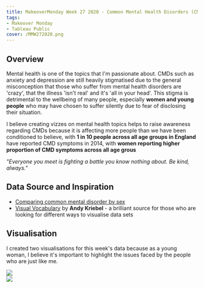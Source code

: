 ```yaml
---
title: MakeoverMonday Week 27 2020 - Common Mental Health Disorders (CMD) in England
tags: 
- Makeover Monday
- Tableau Public
cover: /MMW272020.png
---
```


## Overview
Mental health is one of the topics that I'm passionate about. CMDs such as anxiety and depression are still heavily stigmatised due to the general misconception that those who suffer from mental health disorders are 'crazy', that the illness 'isn't real' and it's 'all in your head'. This stigma is detrimental to the wellbeing of many people, especially **women and young people** who may have chosen to suffer silently due to fear of disclosing their situation. 

I believe creating vizzes on mental health topics helps to raise awareness regarding CMDs because it is affecting more people than we have been conditioned to believe, with **1 in 10 people across all age groups in England** have reported CMD symptoms in 2014, with **women reporting higher proportion of CMD symptoms across all age grous**

*"Everyone you meet is fighting a battle you know nothing about. Be kind, always."*

## Data Source and Inspiration
* [Comparing common mental disorder by sex](https://data.world/makeovermonday/2020w27-comparing-common-mental-disorder-by-sex)
* [Visual Vocabulary](https://public.tableau.com/app/profile/andy.kriebel#!/vizhome/VisualVocabulary/VisualVocabulary) by **Andy Kriebel** - a brilliant source for those who are looking for different ways to visualise data sets

## Visualisation
I created two visualisations for this week's data because as a young woman, I believe it's important to highlight the issues faced by the people who are just like me.

<div class='tableauPlaceholder' id='viz1635945619209' style='position: relative'><noscript><a href='#'>
    <img alt=' ' src='https:&#47;&#47;public.tableau.com&#47;static&#47;images&#47;YM&#47;YMJ6HYDJ5&#47;1_rss.png' style='border: none' />
</a>
</noscript>
<object class='tableauViz'  style='display:none;'>
    <param name='host_url' value='https%3A%2F%2Fpublic.tableau.com%2F' /> 
    <param name='embed_code_version' value='3' /> 
    <param name='path' value='shared&#47;YMJ6HYDJ5' /> 
    <param name='toolbar' value='no' />
    <param name='display_count' value='yes' />
    <param name='language' value='en-GB' />
    <param name="dataDetails" value="no" />
    <param name="alerts" value="no" />
    <param name="showShareOptions" value="false" />
    <param name="subscriptions" value="no" />

</object>
</div>                
<script type='text/javascript'>                    
var divElement = document.getElementById('viz1635945619209');                    
    var vizElement = divElement.getElementsByTagName('object')[0];                    
    if ( divElement.offsetWidth > 800 ) { vizElement.style.width='800px';vizElement.style.height='650px';} 
    else if ( divElement.offsetWidth > 500 ) { vizElement.style.width='800px';vizElement.style.height='650px';} 
    else { vizElement.style.width='100%';vizElement.style.height='1250px';}                     
    var scriptElement = document.createElement('script');                    
    scriptElement.src = 'https://public.tableau.com/javascripts/api/viz_v1.js';                    vizElement.parentNode.insertBefore(scriptElement, vizElement);                
</script>

<div class='tableauPlaceholder' id='viz1635945782773' style='position: relative'><noscript>
<a href='#'>
    <img alt=' ' src='https:&#47;&#47;public.tableau.com&#47;static&#47;images&#47;Ma&#47;MakeoverMondayW272020-CommonMentalDisordersinEngland2014&#47;WomenandYoungPeople&#47;1_rss.png' style='border: none' />
</a>
</noscript>
<object class='tableauViz'  style='display:none;'>
    <param name='host_url' value='https%3A%2F%2Fpublic.tableau.com%2F' /> 
    <param name='embed_code_version' value='3' /> 
    <param name='site_root' value='' />
    <param name='name' value='MakeoverMondayW272020-CommonMentalDisordersinEngland2014&#47;WomenandYoungPeople' />
    <param name='tabs' value='no' />
    <param name='toolbar' value='no' />
    <param name='display_count' value='yes' />
    <param name='language' value='en-GB' />
    <param name="dataDetails" value="no" />
    <param name="alerts" value="no" />
    <param name="showShareOptions" value="false" />
    <param name="subscriptions" value="no" />

</object>
</div>                
<script type='text/javascript'>                    
var divElement = document.getElementById('viz1635945782773');                    
    var vizElement = divElement.getElementsByTagName('object')[0];                    
    if ( divElement.offsetWidth > 800 ) { vizElement.style.width='800px';vizElement.style.height='650px';} 
    else if ( divElement.offsetWidth > 500 ) { vizElement.style.width='800px';vizElement.style.height='650px';} 
    else { vizElement.style.width='100%';vizElement.style.height='1250px';}                     
    var scriptElement = document.createElement('script');                    
    scriptElement.src = 'https://public.tableau.com/javascripts/api/viz_v1.js';                    vizElement.parentNode.insertBefore(scriptElement, vizElement);                
</script>


